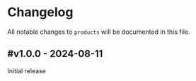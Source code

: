 # Changelog

All notable changes to `products` will be documented in this file.

## #v1.0.0 - 2024-08-11

Initial release
